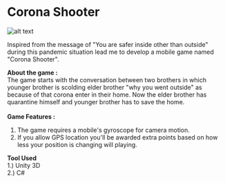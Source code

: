 # Corona Shooter

![alt text](https://github.com/pulsingcoder/SpinnerTop-Multiplayer-AR/blob/master/WhatsApp%20Image%202020-11-07%20at%2014.04.04.jpeg)

Inspired from the message of "You are safer inside other than outside" during this pandemic situation lead me to develop a mobile game named "Corona Shooter".
<BR>

<B> About the game : </B>
<BR>
The game starts with the conversation between two brothers in which younger brother is scolding elder brother "why you went outside" as because of that corona enter in their home. Now the elder brother has quarantine himself and younger brother has to save the home.
<BR>
<BR>
<B>Game Features : </B>
<BR>
1. The game requires a mobile's gyroscope for camera motion.
2. If you allow GPS location you'll be awarded extra points based on how less your position is changing will playing.



<B> Tool Used </B>
 <BR>
   1.) Unity 3D
   <BR>
     2.) C#
    
             
